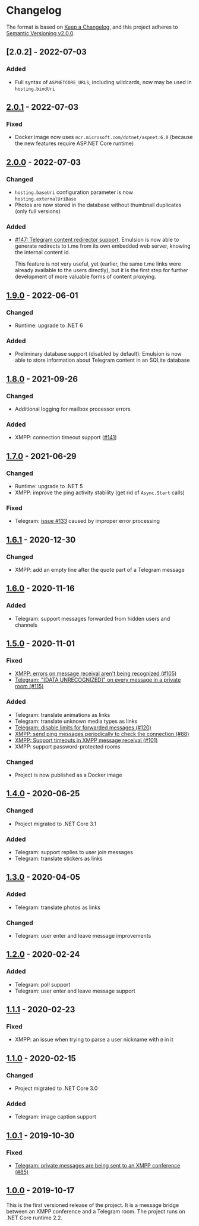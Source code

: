 ﻿# Changelog

The format is based on [Keep a Changelog](https://keepachangelog.com/en/1.0.0/),
and this project adheres to [Semantic
Versioning v2.0.0](https://semver.org/spec/v2.0.0.html).

## [2.0.2] - 2022-07-03
### Added
- Full syntax of `ASPNETCORE_URLS`, including wildcards, now may be used in `hosting.bindUri`

## [2.0.1] - 2022-07-03
### Fixed
- Docker image now uses `mcr.microsoft.com/dotnet/aspnet:6.0` (because the new features require ASP.NET Core runtime)

## [2.0.0] - 2022-07-03
### Changed
- `hosting.baseUri` configuration parameter is now `hosting.externalUriBase`
- Photos are now stored in the database without thumbnail duplicates (only full versions)

### Added
- [#147: Telegram content redirector support](https://github.com/codingteam/emulsion/issues/147). Emulsion is now able to generate redirects to t.me from its own embedded web server, knowing the internal content id.

  This feature is not very useful, yet (earlier, the same t.me links were already available to the users directly), but it is the first step for further development of more valuable forms of content proxying.

## [1.9.0] - 2022-06-01
### Changed
- Runtime: upgrade to .NET 6

### Added
- Preliminary database support (disabled by default): Emulsion is now able to store information about Telegram content in an SQLite database

## [1.8.0] - 2021-09-26
### Changed
- Additional logging for mailbox processor errors

### Added
- XMPP: connection timeout support ([#141](https://github.com/codingteam/emulsion/issues/141))

## [1.7.0] - 2021-06-29
### Changed
- Runtime: upgrade to .NET 5
- XMPP: improve the ping activity stability (get rid of `Async.Start` calls)

### Fixed
- Telegram: [issue #133](https://github.com/codingteam/emulsion/issues/133) caused by improper error processing

## [1.6.1] - 2020-12-30
### Changed
- XMPP: add an empty line after the quote part of a Telegram message

## [1.6.0] - 2020-11-16
### Added
- Telegram: support messages forwarded from hidden users and channels

## [1.5.0] - 2020-11-01
### Fixed
- [XMPP: errors on message receival aren't being recognized
  (#105)](https://github.com/codingteam/emulsion/issues/105)
- [Telegram: "\[DATA UNRECOGNIZED\]" on every message in a private room
  (#115)](https://github.com/codingteam/emulsion/issues/115)

### Added
- Telegram: translate animations as links
- Telegram: translate unknown media types as links
- [Telegram: disable limits for forwarded messages
  (#120)](https://github.com/codingteam/emulsion/issues/120)
- [XMPP: send ping messages periodically to check the connection
  (#88)](https://github.com/codingteam/emulsion/issues/88)
- [XMPP: Support timeouts in XMPP message receival
  (#101)](https://github.com/codingteam/emulsion/issues/101)
- XMPP: support password-protected rooms

### Changed
- Project is now published as a Docker image

## [1.4.0] - 2020-06-25
### Changed
- Project migrated to .NET Core 3.1

### Added
- Telegram: support replies to user join messages
- Telegram: translate stickers as links

## [1.3.0] - 2020-04-05
### Added
- Telegram: translate photos as links

### Changed
- Telegram: user enter and leave message improvements

## [1.2.0] - 2020-02-24
### Added
- Telegram: poll support
- Telegram: user enter and leave message support

## [1.1.1] - 2020-02-23
### Fixed
- XMPP: an issue when trying to parse a user nickname with `@` in it

## [1.1.0] - 2020-02-15
### Changed
- Project migrated to .NET Core 3.0
### Added
- Telegram: image caption support

## [1.0.1] - 2019-10-30
### Fixed
- [Telegram: private messages are being sent to an XMPP
  conference (#85)](https://github.com/codingteam/emulsion/issues/85)

## [1.0.0] - 2019-10-17
This is the first versioned release of the project. It is a message bridge
between an XMPP conference and a Telegram room. The project runs on .NET Core
runtime 2.2.

[1.0.0]: https://github.com/codingteam/emulsion/releases/tag/v1.0.0
[1.0.1]: https://github.com/codingteam/emulsion/compare/v1.0.0...v1.0.1
[1.1.0]: https://github.com/codingteam/emulsion/compare/v1.0.1...v1.1.0
[1.1.1]: https://github.com/codingteam/emulsion/compare/v1.1.0...v1.1.1
[1.2.0]: https://github.com/codingteam/emulsion/compare/v1.1.1...v1.2.0
[1.3.0]: https://github.com/codingteam/emulsion/compare/v1.2.0...v1.3.0
[1.4.0]: https://github.com/codingteam/emulsion/compare/v1.3.0...v1.4.0
[1.5.0]: https://github.com/codingteam/emulsion/compare/v1.4.0...v1.5.0
[1.6.0]: https://github.com/codingteam/emulsion/compare/v1.5.0...v1.6.0
[1.6.1]: https://github.com/codingteam/emulsion/compare/v1.6.0...v1.6.1
[1.7.0]: https://github.com/codingteam/emulsion/compare/v1.6.1...v1.7.0
[1.8.0]: https://github.com/codingteam/emulsion/compare/v1.7.0...v1.8.0
[1.9.0]: https://github.com/codingteam/emulsion/compare/v1.8.0...v1.9.0
[2.0.0]: https://github.com/codingteam/emulsion/compare/v1.9.0...v2.0.0
[2.0.1]: https://github.com/codingteam/emulsion/compare/v2.0.0...v2.0.1
[Unreleased]: https://github.com/codingteam/emulsion/compare/v2.0.1...HEAD
